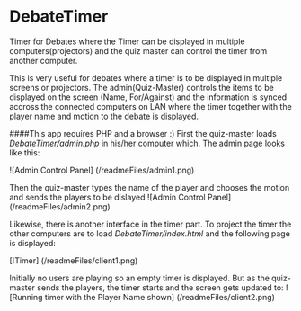 # DebateTimer
Timer for Debates where the Timer can be displayed in multiple computers(projectors) and the quiz master can control the timer from another computer.

This is very useful for debates where a timer is to be displayed in multiple screens or projectors. The admin(Quiz-Master) controls the items to be displayed on the screen (Name, For/Against) and the information is synced accross the connected computers on LAN where the timer together with the player name and motion to the debate is displayed. 

####This app requires PHP and a browser :) 
First the quiz-master loads _DebateTimer/admin.php_ in his/her computer which. The admin page looks like this:

![Admin Control Panel] (/readmeFiles/admin1.png)

Then the quiz-master types the name of the player and chooses the motion and sends the players to be dislayed
![Admin Control Panel] (/readmeFiles/admin2.png)

Likewise, there is another interface in the timer part.
To project the timer the other computers are to load _DebateTimer/index.html_ and the following page is displayed:

[!Timer] (/readmeFiles/client1.png)

Initially no users are playing so an empty timer is displayed. But as the quiz-master sends the players, the timer starts and the screen gets updated to:
![Running timer with the Player Name shown] (/readmeFiles/client2.png)
